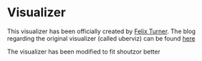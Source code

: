 # Visualizer

This visualizer has been officially created by [Felix Turner](https://www.airtightinteractive.com/about/).
The blog regarding the original visualizer (called uberviz) can be found [here](https://www.airtightinteractive.com/2013/10/making-audio-reactive-visuals/)

The visualizer has been modified to fit shoutzor better